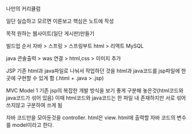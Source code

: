 나만의 커리큘럼

일단 실습하고 모르면 이론보고 핵심은 노트에 작성

목적 원하는 웹사이트(일단 게시판)만들기

빌드업 순서
자바 > 스프링 > 스프링부트
html > 리액트
MySQL

java 콘솔출력 > was 연결 >  html,css > 이미지 추가


JSP
기존 html과 java파일로 나눠서 작업하던 것을 html과 java코드를 jsp파일에 한 곳에 구현할 수 있게 함
(.html + .java > .jsp)

MVC Model 1
기존 jsp의 복잡한 개발 방식을 보기 좋게 구분해 놓은것(html코드와 java코드가 섞어 있음)
이때 html코드와 java코드는 한 파일 내 존재하지만 서로 섞어 쓰지않고 구분하여 쓰게 됨

자바 코드만을 모아둔것을 controller.
html은 view.
html에 출력할 자바 코드의 변수를 model이라고 한다.
